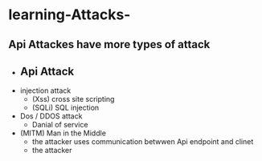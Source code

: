 # learning-Attacks-
## Api Attackes have more types of attack
- Api Attack
   - 
- injection attack
  - (Xss) cross site scripting
  - (SQLi) SQL injection
- Dos / DDOS attack
  - Danial of service
- (MITM) Man in the Middle
  - the attacker uses communication betwwen Api endpoint and clinet
  - the attacker 
